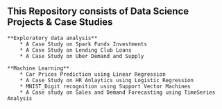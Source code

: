 
## This Repository consists of Data Science Projects & Case Studies 

	**Exploratory data analysis**
		* A Case Study on Spark Funds Investments
		* A Case Study on Lending Club Loans
		* A Case Study on Uber Demand and Supply
		
	**Machine Learning**
	    * Car Prices Prediction using Linear Regression
		* A Case Study on HR Anlaytics using Logistic Regression 
		* MNIST_Digit recognition using Support Vector Machines
		* A Case study on Sales and Demand Forecasting using TimeSeries Analysis